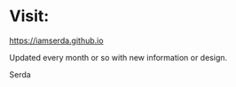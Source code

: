 # Visit: 
https://iamserda.github.io

Updated every month or so with new information or design.

Serda
